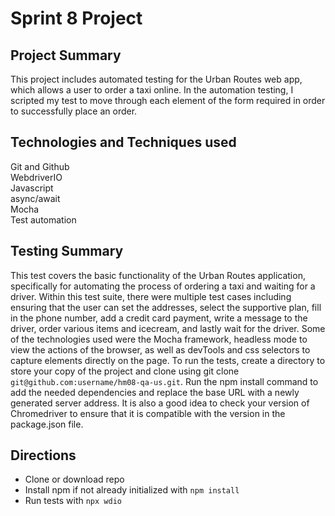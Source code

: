 # Sprint 8 Project
## Project Summary
This project includes automated testing for the Urban Routes web app, which allows a user to order a taxi online. In the automation testing, I scripted my test to move through each element of the form required in order to successfully place an order.
## Technologies and Techniques used
Git and Github\
WebdriverIO\
Javascript\
async/await\
Mocha\
Test automation
## Testing Summary
This test covers the basic functionality of the Urban Routes application, specifically for automating the process of ordering a taxi and waiting for a driver. Within this test suite, there were multiple test cases including ensuring that the user can set the addresses, select the supportive plan, fill in the phone number, add a credit card payment, write a message to the driver, order various items and icecream, and lastly wait for the driver. Some of the technologies used were the Mocha framework, headless mode to view the actions of the browser, as well as devTools and css selectors to capture elements directly on the page. To run the tests, create a directory to store your copy of the project and clone using git clone ```git@github.com:username/hm08-qa-us.git```. Run the npm install command to add the needed dependencies and replace the base URL with a newly generated server address. It is also a good idea to check your version of Chromedriver to ensure that it is compatible with the version in the package.json file.
## Directions
- Clone or download repo
- Install npm if not already initialized with ```npm install```
- Run tests with ```npx wdio```